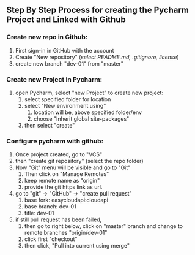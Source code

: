 ## Step By Step Process for creating the Pycharm Project and Linked with Github

### Create new repo in Github:
1. First sign-in in GitHub with the account
2. Create "New repository" (*select README.md, .gitignore, license*)
3. create new branch "dev-01" from "master"


### Create new Project in Pycharm:
1. open Pycharm, select "new Project" to create new project:
	1. select specified folder for location
	2. select "New environment using"
		1. location will be, above specified folder/env
		2. choose "Inherit global site-packages"
	3. then select "create"
	
### Configure pycharm with github:
1. Once project created, go to "VCS"
2. then "create git repository" (select the repo folder)
3. Now "Git" menu will be visible and go to "Git"
	1. Then click on "Manage Remotes"
	2. keep remote name as "origin"
	3. provide the git https link as url.
4. go to "git" -> "GitHub" -> "create pull request"
	1. base fork: easycloudapi:cloudapi
	2. base branch: dev-01
	3. title: dev-01
5. if still pull request has been failed, 
	1. then go to right below, click on "master" branch and change to remote branches "origin/dev-01"
	2. click first "checkout"
	3. then click, "Pull into current using merge"